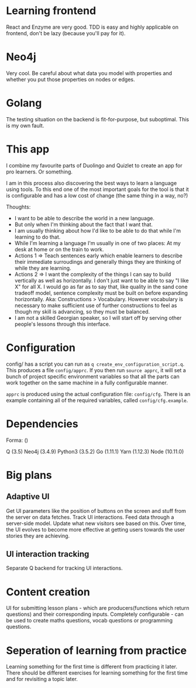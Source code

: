 # Learning frontend

React and Enzyme are very good. TDD is easy and highly applicable on frontend,
don't be lazy (because you'll pay for it).

# Neo4j

Very cool. Be careful about what data you model with properties and whether
you put those properties on nodes or edges.

# Golang

The testing situation on the backend is fit-for-purpose, but suboptimal. This
is my own fault.

# This app

I combine my favourite parts of Duolingo and Quizlet to create an app for
pro learners. Or something.

I am in this process also discovering the best ways to learn a language using
tools. To this end one of the most important goals for the tool is that it is
configurable and has a low cost of change (the same thing in a way, no?)

Thoughts:
- I want to be able to describe the world in a new language.
- But only when I'm thinking about the fact that I want that.
- I am usually thinking about how I'd like to be able to do that while I'm
learning to do that.
- While I'm learning a language I'm usually in one of two places: At my desk
at home or on the train to work.
- Actions 1 => Teach sentences early which enable learners to describe their
immediate surroudings and generally things they are thinking of while they
are learning.
- Actions 2 => I want the complexity of the things I can say to build
vertically as well as  horizontally. I don't just want to be able to say
"I like X" for all X. I would go as far as to say that, like quality in the
sand cone tradeoff model, sentence complexity must be built on before
expanding horizontally. Aka: Constructions > Vocabulary. However vocabulary is
necessary to make sufficient use of further constructions to feel as though my
skill is advancing, so they must be balanced.
- I am not a skilled Georgian speaker, so I will start off by serving other
people's lessons through this interface.

# Configuration

config/ has a script you can run as `q create_env_configuration_script.q`. This
produces a file `config/apprc`. If you then run `source apprc`, it will set a bunch
of project specific environment variables so that all the parts can work together
on the same machine in a fully configurable manner.

`apprc` is produced using the actual configuration file: `config/cfg`.
There is an example containing all of the required variables, called
`config/cfg.example`.

# Dependencies

Forma: <name of thing> (<version I am using>)

Q (3.5)
Neo4j (3.4.9)
Python3 (3.5.2)
Go (1.11.1)
Yarn (1.12.3)
Node (10.11.0)

# Big plans

## Adaptive UI

Get UI parameters like the position of buttons on the screen and stuff from the
server on data fetches. Track UI interactions. Feed data through a server-side
model. Update what new visitors see based on this. Over time, the UI evolves to
become more effective at getting users towards the user stories they are
achieving.

## UI interaction tracking

Separate Q backend for tracking UI interactions.

# Content creation

UI for submitting lesson plans - which are producers(functions which return
questions) and their corresponding inputs. Completely configurable - can be used
to create maths questions, vocab questions or programming questions.

# Seperation of learning from practice

Learning something for the first time is different from practicing it later.
There should be different exercises for learning something for the first time
and for revisiting a topic later.
